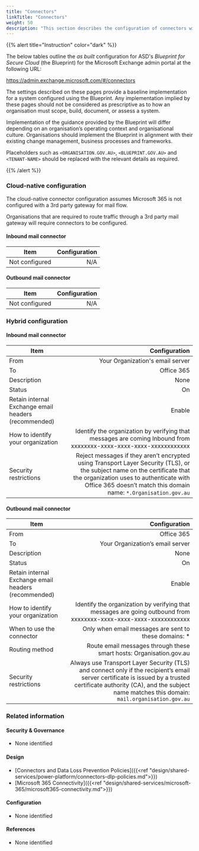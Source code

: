 ```yaml
---
title: "Connectors"
linkTitle: "Connectors"
weight: 50
description: "This section describes the configuration of connectors within Exchange Online associated with systems built according to guidance in ASD's Blueprint for Secure Cloud."
---
```


{{% alert title="Instruction" color="dark" %}}

The below tables outline the *as built* configuration for ASD's *Blueprint for Secure Cloud* (the Blueprint) for the Microsoft Exchange admin portal at the following URL:

<https://admin.exchange.microsoft.com/#/connectors>

The settings described on these pages provide a baseline implementation for a system configured using the Blueprint. Any implementation implied by these pages should not be considered as prescriptive as to how an organisation must scope, build, document, or assess a system.

Implementation of the guidance provided by the Blueprint will differ depending on an organisation’s operating context and organisational culture. Organisations should implement the Blueprint in alignment with their existing change management, business processes and frameworks.

Placeholders such as `<ORGANISATION.GOV.AU>`, `<BLUEPRINT.GOV.AU>` and `<TENANT-NAME>` should be replaced with the relevant details as required.

{{% /alert %}}

### Cloud-native configuration

The cloud-native connector configuration assumes Microsoft 365 is not configured with a 3rd party gateway for mail flow.

Organisations that are required to route traffic through a 3rd party mail gateway will require connectors to be configured.

#### Inbound mail connector

| Item           | Configuration |
| -------------- | ------------: |
| Not configured |           N/A |

#### Outbound mail connector

| Item           | Configuration |
| -------------- | ------------: |
| Not configured |           N/A |

### Hybrid configuration

#### Inbound mail connector

| Item                                                 |                                                                                                                                                                                                                            Configuration |
| ---------------------------------------------------- | ---------------------------------------------------------------------------------------------------------------------------------------------------------------------------------------------------------------------------------------: |
| From                                                 |                                                                                                                                                                                                         Your Organization's email server |
| To                                                   |                                                                                                                                                                                                                               Office 365 |
| Description                                          |                                                                                                                                                                                                                                     None |
| Status                                               |                                                                                                                                                                                                                                       On |
| Retain internal Exchange email headers (recommended) |                                                                                                                                                                                                                                   Enable |
| How to identify your organization                    |                                                                                                                        Identify the organization by verifying that messages are coming Inbound from xxxxxxxx-xxxx-xxxx-xxxx-xxxxxxxxxxxx |
| Security restrictions                                | Reject messages if they aren’t encrypted using Transport Layer Security (TLS), or the subject name on the certificate that the organization uses to authenticate with Office 365 doesn’t match this domain name: `*.Organisation.gov.au` |

#### Outbound mail connector

| Item                                                 |                                                                                                                                                                                                                  Configuration |
| ---------------------------------------------------- | -----------------------------------------------------------------------------------------------------------------------------------------------------------------------------------------------------------------------------: |
| From                                                 |                                                                                                                                                                                                                     Office 365 |
| To                                                   |                                                                                                                                                                                               Your Organization’s email server |
| Description                                          |                                                                                                                                                                                                                           None |
| Status                                               |                                                                                                                                                                                                                             On |
| Retain internal Exchange email headers (recommended) |                                                                                                                                                                                                                         Enable |
| How to identify your organization                    |                                                                                                              Identify the organization by verifying that messages are going outbound from xxxxxxxx-xxxx-xxxx-xxxx-xxxxxxxxxxxx |
| When to use the connector                            |                                                                                                                                                                          Only when email messages are sent to these domains: * |
| Routing method                                       |                                                                                                                                                            Route email messages through these smart hosts: Organisation.gov.au |
| Security restrictions                                | Always use Transport Layer Security (TLS) and connect only if the recipient’s email server certificate is issued by a trusted certificate authority (CA), and the subject name matches this domain: `mail.organisation.gov.au` |

### Related information

#### Security & Governance

* None identified
  
#### Design

* [Connectors and Data Loss Prevention Policies]({{<ref "design/shared-services/power-platform/connectors-dlp-policies.md">}})
* [Microsoft 365 Connectivity]({{<ref "design/shared-services/microsoft-365/microsoft365-connectivity.md">}})
  
#### Configuration

* None identified

#### References

* None identified
